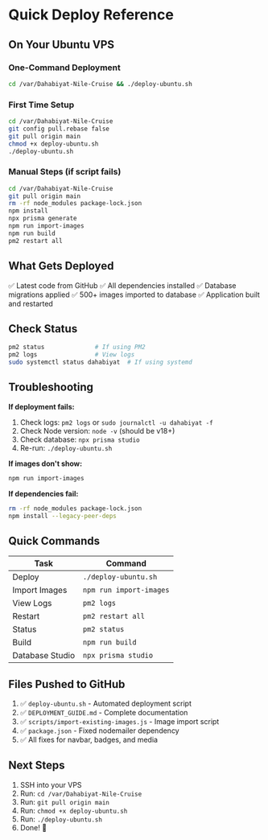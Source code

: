 # Quick Deploy Reference

## On Your Ubuntu VPS

### One-Command Deployment
```bash
cd /var/Dahabiyat-Nile-Cruise && ./deploy-ubuntu.sh
```

### First Time Setup
```bash
cd /var/Dahabiyat-Nile-Cruise
git config pull.rebase false
git pull origin main
chmod +x deploy-ubuntu.sh
./deploy-ubuntu.sh
```

### Manual Steps (if script fails)
```bash
cd /var/Dahabiyat-Nile-Cruise
git pull origin main
rm -rf node_modules package-lock.json
npm install
npx prisma generate
npm run import-images
npm run build
pm2 restart all
```

## What Gets Deployed

✅ Latest code from GitHub
✅ All dependencies installed
✅ Database migrations applied
✅ 500+ images imported to database
✅ Application built and restarted

## Check Status

```bash
pm2 status              # If using PM2
pm2 logs                # View logs
sudo systemctl status dahabiyat  # If using systemd
```

## Troubleshooting

**If deployment fails:**
1. Check logs: `pm2 logs` or `sudo journalctl -u dahabiyat -f`
2. Check Node version: `node -v` (should be v18+)
3. Check database: `npx prisma studio`
4. Re-run: `./deploy-ubuntu.sh`

**If images don't show:**
```bash
npm run import-images
```

**If dependencies fail:**
```bash
rm -rf node_modules package-lock.json
npm install --legacy-peer-deps
```

## Quick Commands

| Task | Command |
|------|---------|
| Deploy | `./deploy-ubuntu.sh` |
| Import Images | `npm run import-images` |
| View Logs | `pm2 logs` |
| Restart | `pm2 restart all` |
| Status | `pm2 status` |
| Build | `npm run build` |
| Database Studio | `npx prisma studio` |

## Files Pushed to GitHub

1. ✅ `deploy-ubuntu.sh` - Automated deployment script
2. ✅ `DEPLOYMENT_GUIDE.md` - Complete documentation
3. ✅ `scripts/import-existing-images.js` - Image import script
4. ✅ `package.json` - Fixed nodemailer dependency
5. ✅ All fixes for navbar, badges, and media

## Next Steps

1. SSH into your VPS
2. Run: `cd /var/Dahabiyat-Nile-Cruise`
3. Run: `git pull origin main`
4. Run: `chmod +x deploy-ubuntu.sh`
5. Run: `./deploy-ubuntu.sh`
6. Done! 🎉
